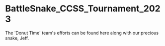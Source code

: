 # BattleSnake_CCSS_Tournament_2023
The 'Donut Time' team's efforts can be found here along with our precious snake, Jeff.
